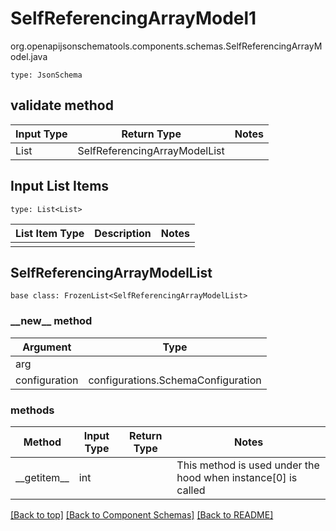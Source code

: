 # SelfReferencingArrayModel1
org.openapijsonschematools.components.schemas.SelfReferencingArrayModel.java
```
type: JsonSchema
```

## validate method
| Input Type | Return Type | Notes |
| ---------- | ----------- | ----- |
| List<List> | SelfReferencingArrayModelList | |

## Input List Items
```
type: List<List>
```
List Item Type | Description | Notes
-------------------- | ------------- | -------------
 |  |

## SelfReferencingArrayModelList
```
base class: FrozenList<SelfReferencingArrayModelList>
```
### &lowbar;&lowbar;new&lowbar;&lowbar; method
Argument | Type
-------- | ------
arg      | 
configuration | configurations.SchemaConfiguration

### methods
Method | Input Type | Return Type | Notes
------ | ---------- | ----------- | ------
&lowbar;&lowbar;getitem&lowbar;&lowbar; | int |  | This method is used under the hood when instance[0] is called

[[Back to top]](#top) [[Back to Component Schemas]](../../../README.md#Component-Schemas) [[Back to README]](../../../README.md)
